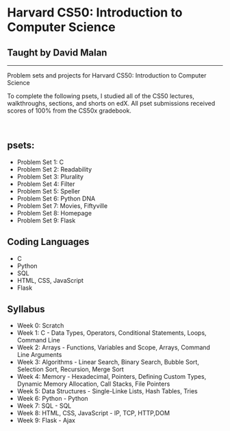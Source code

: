 # Harvard CS50: Introduction to Computer Science 
## Taught by David Malan
---------------------------------------------------------------------------

Problem sets and projects for Harvard CS50: Introduction to Computer Science

To complete the following psets, I studied all of the CS50 lectures, walkthroughs, sections, and shorts on edX. All pset submissions received scores of 100% from the CS50x gradebook.

<br>

## psets:
- Problem Set 1: C
- Problem Set 2: Readability
- Problem Set 3: Plurality
- Problem Set 4: Filter
- Problem Set 5: Speller
- Problem Set 6: Python DNA
- Problem Set 7: Movies, Fiftyville
- Problem Set 8: Homepage
- Problem Set 9: Flask


## Coding Languages
- C
- Python
- SQL
- HTML, CSS, JavaScript
- Flask

## Syllabus
- Week 0: Scratch
- Week 1: C - Data Types, Operators, Conditional Statements, Loops, Command Line
- Week 2: Arrays - Functions, Variables and Scope, Arrays, Command Line Arguments
- Week 3: Algorithms - Linear Search, Binary Search, Bubble Sort, Selection Sort, Recursion, Merge Sort
- Week 4: Memory - Hexadecimal, Pointers, Defining Custom Types, Dynamic Memory Allocation, Call Stacks, File Pointers
- Week 5: Data Structures - Single-Linke Lists, Hash Tables, Tries
- Week 6: Python -  Python
- Week 7: SQL - SQL
- Week 8: HTML, CSS, JavaScript - IP, TCP, HTTP,DOM
- Week 9: Flask - Ajax
